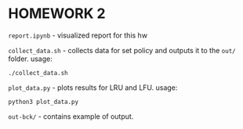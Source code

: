 # HOMEWORK 2

`report.ipynb` - visualized report for this hw

`collect_data.sh` - collects data for set policy and outputs it to the `out/` folder. usage:

```
./collect_data.sh
```

`plot_data.py` - plots results for LRU and LFU. usage:

```
python3 plot_data.py
```

`out-bck/` - contains example of output.
